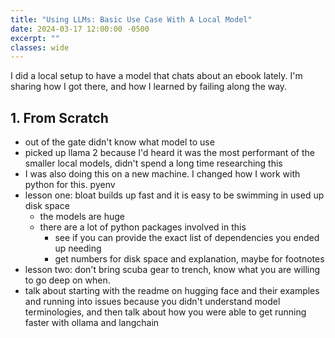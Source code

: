 ```yaml
---
title: "Using LLMs: Basic Use Case With A Local Model"
date: 2024-03-17 12:00:00 -0500
excerpt: ""
classes: wide
---
```


I did a local setup to have a model that chats about an ebook lately. I'm sharing how I got there, and how I learned by failing along the way.

## 1. From Scratch

* out of the gate didn't know what model to use
* picked up llama 2 because I'd heard it was the most performant of the smaller local models, didn't spend a long time researching this
* I was also doing this on a new machine. I changed how I work with python for this. pyenv
* lesson one: bloat builds up fast and it is easy to be swimming in used up disk space
    * the models are huge
    * there are a lot of python packages involved in this
        * see if you can provide the exact list of dependencies you ended up needing
        * get numbers for disk space and explanation, maybe for footnotes
* lesson two: don't bring scuba gear to trench, know what you are willing to go deep on when. 
* talk about starting with the readme on hugging face and their examples and running into issues because you didn't understand model terminologies, and then talk about how you were able to get running faster with ollama and langchain
